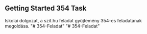 ## Getting Started 354 Task

Iskolai dolgozat, a szit.hu feladat gyűjtemény 354-es feladatának megoldása.
"# 354-Feladat" 
"# 354-Feladat" 
